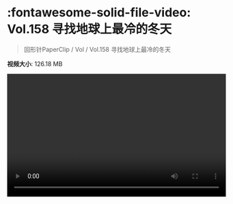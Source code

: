# :fontawesome-solid-file-video: Vol.158 寻找地球上最冷的冬天

> 回形针PaperClip / Vol / Vol.158 寻找地球上最冷的冬天

**视频大小**: 126.18 MB

<video id="V-71b5d937648b3607bd3e614fcf303e14" width="512" height="288" preload="none" playsinline webkit-playsinline></video>